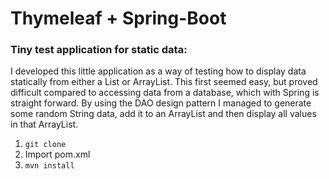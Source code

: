 # Thymeleaf + Spring-Boot

### Tiny test application for static data:

I developed this little application as a way of testing how to display data statically from either a List or ArrayList. This first seemed easy, but proved
difficult compared to accessing data from a database, which with Spring is straight forward. By using the DAO design pattern I managed to generate some random
String data, add it to an ArrayList and then display all values in that ArrayList.

1. `git clone`
2. Import pom.xml
3. `mvn install`


